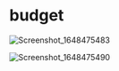 # budget

![Screenshot_1648475483](https://user-images.githubusercontent.com/62395780/160413050-beccbf35-a16f-4672-ac50-b115e097b831.png)


![Screenshot_1648475490](https://user-images.githubusercontent.com/62395780/160413102-ac6e98fe-ec05-4256-9710-666333c62b37.png)
